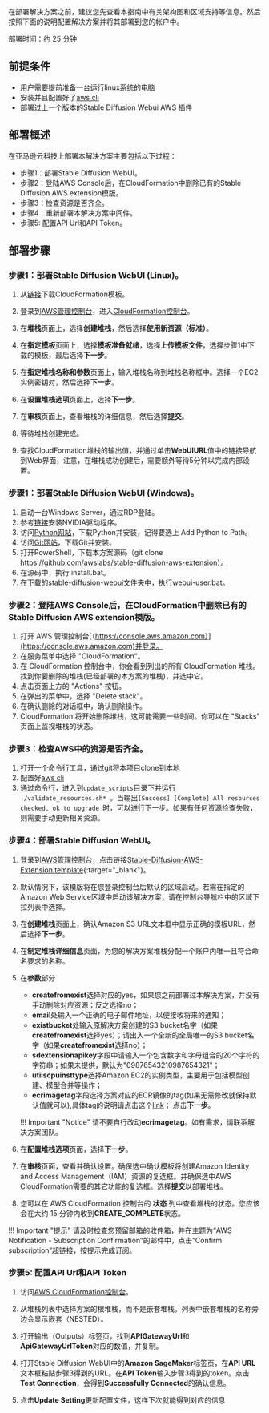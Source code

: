 在部署解决方案之前，建议您先查看本指南中有关架构图和区域支持等信息。然后按照下面的说明配置解决方案并将其部署到您的帐户中。

部署时间：约 25 分钟

## 前提条件
<!-- 用户需提前部署好本地的[Stable Diffusion WebUI](https://github.com/AUTOMATIC1111/stable-diffusion-webui)。 -->
- 用户需要提前准备一台运行linux系统的电脑
- 安装并且配置好了[aws cli](https://aws.amazon.com/cli/)
- 部署过上一个版本的Stable Diffusion Webui AWS 插件

## 部署概述
在亚马逊云科技上部署本解决方案主要包括以下过程：

- 步骤1：部署Stable Diffusion WebUI。
- 步骤2：登陆AWS Console后，在CloudFormation中删除已有的Stable Diffusion AWS extension模版。
- 步骤3：检查资源是否齐全。
- 步骤4：重新部署本解决方案中间件。
- 步骤5: 配置API Url和API Token。

## 部署步骤

### 步骤1：部署Stable Diffusion WebUI (Linux)。

1. 从[链接](https://raw.githubusercontent.com/awslabs/stable-diffusion-aws-extension/main/workshop/ec2.yaml)下载CloudFormation模板。

2. 登录到[AWS管理控制台](https://console.aws.amazon.com/)，进入[CloudFormation控制台](https://console.aws.amazon.com/cloudformation/)。

3. 在**堆栈**页面上，选择**创建堆栈**，然后选择**使用新资源（标准）**。

4. 在**指定模板**页面上，选择**模板准备就绪**，选择**上传模板文件**，选择步骤1中下载的模板，最后选择**下一步**。

5. 在**指定堆栈名称和参数**页面上，输入堆栈名称到堆栈名称框中。选择一个EC2实例密钥对，然后选择**下一步**。

6. 在**设置堆栈选项**页面上，选择**下一步**。

7. 在**审核**页面上，查看堆栈的详细信息，然后选择**提交**。

8. 等待堆栈创建完成。

9. 查找CloudFormation堆栈的输出值，并通过单击**WebUIURL**值中的链接导航到Web界面，注意，在堆栈成功创建后，需要额外等待5分钟以完成内部设置。

### 步骤1：部署Stable Diffusion WebUI (Windows)。
1. 启动一台Windows Server，通过RDP登陆。
2. 参考[链接](https://docs.aws.amazon.com/zh_cn/AWSEC2/latest/WindowsGuide/install-nvidia-driver.html)安装NVIDIA驱动程序。
3. 访问[Python网站](https://www.python.org/downloads/release/python-3106/)，下载Python并安装，记得要选上 Add Python to Path。
4. 访问[Git网站](https://git-scm.com/download/win)，下载Git并安装。
5. 打开PowerShell，下载本方案源码（git clone https://github.com/awslabs/stable-diffusion-aws-extension）。
6. 在源码中，执行 install.bat。
7. 在下载的stable-diffusion-webui文件夹中，执行webui-user.bat。


### 步骤2：登陆AWS Console后，在CloudFormation中删除已有的Stable Diffusion AWS extension模版。

1. 打开 AWS 管理控制台[（https://console.aws.amazon.com）](https://console.aws.amazon.com)并登录。
2. 在服务菜单中选择 "CloudFormation"。
3. 在 CloudFormation 控制台中，你会看到列出的所有 CloudFormation 堆栈。找到你要删除的堆栈(已经部署的本方案的堆栈)，并选中它。
4. 点击页面上方的 "Actions" 按钮。
5. 在弹出的菜单中，选择 "Delete stack"。
6. 在确认删除的对话框中，确认删除操作。
7. CloudFormation 将开始删除堆栈，这可能需要一些时间。你可以在 "Stacks" 页面上监视堆栈的状态。


### 步骤3：检查AWS中的资源是否齐全。

1. 打开一个命令行工具，通过git将本项目clone到本地
2. 配置好[aws cli](https://aws.amazon.com/cli/)
3. 通过命令行，进入到`update_scripts`目录下并运行 `./validate_resources.sh* `。当输出`[Success] [Complete] All resources checked, ok to upgrade
   `时，可以进行下一步。如果有任何资源检查失败，则需要手动更新相关资源。

### 步骤4：部署Stable Diffusion WebUI。
1. 登录到[AWS管理控制台](https://console.aws.amazon.com/)，点击链接[Stable-Diffusion-AWS-Extension.template](https://console.aws.amazon.com/cloudformation/home?#/stacks/create/template?stackName=stable-diffusion-aws&templateURL=https://aws-gcr-solutions.s3.amazonaws.com/stable-diffusion-aws-extension-github-mainline/latest/custom-domain/Stable-diffusion-aws-extension-middleware-stack.template.json){:target="_blank"}。
2. 默认情况下，该模版将在您登录控制台后默认的区域启动。若需在指定的Amazon Web Service区域中启动该解决方案，请在控制台导航栏中的区域下拉列表中选择。
3. 在**创建堆栈**页面上，确认Amazon S3 URL文本框中显示正确的模板URL，然后选择**下一步**。
4. 在**制定堆栈详细信息**页面，为您的解决方案堆栈分配一个账户内唯一且符合命名要求的名称。
5. 在**参数**部分
    - **createfromexist**选择对应的yes，如果您之前部署过本解决方案，并没有手动删除对应资源；反之选择no；
    - **email**处输入一个正确的电子邮件地址，以便接收将来的通知；
    - **existbucket**处输入原解决方案创建的S3 bucket名字（如果**createfromexist**选择yes）；请出入一个全新的全局唯一的S3 bucket名字（如果**createfromexist**选择no）；
    - **sdextensionapikey**字段中请输入一个包含数字和字母组合的20个字符的字符串；如果未提供，默认为"09876543210987654321"；
    - **utilscpuinsttype**选择Amazon EC2的实例类型，主要用于包括模型创建、模型合并等操作；
    - **ecrimagetag**字段选择方案对应的ECR镜像的tag(如果无需修改就保持默认值就可以),具体tag的说明请点击这个[link](ecr_image_param.md)；
    点击**下一步**。

    !!! Important "Notice" 
        请不要自行改动**ecrimagetag**。如有需求，请联系解决方案团队。

6. 在**配置堆栈选项**页面，选择**下一步**。
7. 在**审核**页面，查看并确认设置。确保选中确认模板将创建Amazon Identity and Access Management（IAM）资源的复选框。并确保选中AWS CloudFormation需要的其它功能的复选框。选择**提交**以部署堆栈。
8. 您可以在 AWS CloudFormation 控制台的 **状态** 列中查看堆栈的状态。您应该会在大约 15 分钟内收到**CREATE_COMPLETE**状态。

!!! Important "提示" 
    请及时检查您预留邮箱的收件箱，并在主题为“AWS Notification - Subscription Confirmation”的邮件中，点击“Confirm subscription”超链接，按提示完成订阅。





<!-- ### 步骤2：通过安装脚本安装插件Stable Diffusion AWS Extension。
1. 在提前准备的运行linux的电脑的工作目录下，运行以下命令下载最新的安装脚本
```
wget https://raw.githubusercontent.com/awslabs/stable-diffusion-aws-extension/main/install.sh
```
2. 运行安装脚本
```
sh install.sh
```
3. 移步到install.sh下载的stable-diffusion-webui文件夹
```
cd stable-diffusion-webui
```
4. 对于不带GPU的机器，可以通过以下命令启动webui
```
./webui.sh --skip-torch-cuda-test
```
5. 对于带GPU的机器，可以通过以下命令启动webui
```
./webui.sh
``` -->


### 步骤5: 配置API Url和API Token

1. 访问[AWS CloudFormation控制台](https://console.aws.amazon.com/cloudformation/)。

2. 从堆栈列表中选择方案的根堆栈，而不是嵌套堆栈。列表中嵌套堆栈的名称旁边会显示嵌套（NESTED）。

3. 打开输出（Outputs）标签页，找到**APIGatewayUrl**和**ApiGatewayUrlToken**对应的数值，并复制。

4. 打开Stable Diffusion WebUI中的**Amazon SageMaker**标签页，在**API URL**文本框粘贴步骤3得到的URL。在**API Token**输入步骤3得到的token。点击**Test Connection**，会得到**Successfully Connected**的确认信息。

5. 点击**Update Setting**更新配置文件，这样下次就能得到对应的信息
<!-- 1. 打开已部署的Stable Diffusion WebUI界面，进入**Extensions**标签页 - **Install from URL**子标签页，在**URL from extension's git repository**文本框输入本解决方案repository地址 [https://github.com/awslabs/stable-diffusion-aws-extension.git](https://github.com/awslabs/stable-diffusion-aws-extension.git)，点击**Install**。
2. 点击**Installed**子标签页，点击**Apply and restart UI**，WebUI会多出一个**Amazon SageMaker**标签页，表明已完成插件安装。 -->


<!-- ## 后续操作
堆栈创建成功后，您可以在AWS CloudFormation的输出（Outputs）标签页中查询相关信息。 -->
